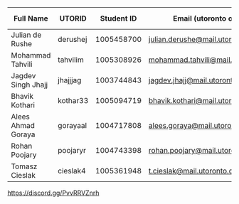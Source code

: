 | Full Name | UTORID |       Student ID  |      Email (utoronto only)    |             Best way to contact |
| ---  | ---  |  --- |   ---   |   --- |
| Julian de Rushe     | derushej      | 1005458700      |  julian.derushe@mail.utoronto.ca   |    Discord (ANinja_Cow#4683) |
| Mohammad Tahvili    | tahvilim      | 1005308926      |  mohammad.tahvili@mail.utoronto.ca |    Discord (Bluberino#1666)  |
| Jagdev Singh Jhajj  | jhajjjag      | 1003744843      |  jagdev.jhajj@mail.utoronto.ca     |    Discord (Jagdev#6646) |
| Bhavik Kothari      | kothar33      | 1005094719      |  bhavik.kothari@mail.utoronto.ca   |    Discord (bhavik#1667) |
| Alees Ahmad Goraya  | gorayaal      | 1004717808      |  alees.goraya@mail.utoronto.ca     |    Discord (antineutrino#2772) |
| Rohan Poojary       | poojaryr      | 1004743398      |  rohan.poojary@mail.utoronto.ca    |    Discord (Rohan1107#5861) |
| Tomasz Cieslak      | cieslak4      | 1005361948      |  t.cieslak@mail.utoronto.ca        |    Discord (Tomasz#2581) |

https://discord.gg/PvvRRVZnrh
